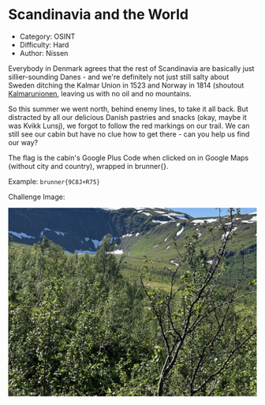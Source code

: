 # Scandinavia and the World 

- Category: OSINT
- Difficulty: Hard 
- Author: Nissen 

Everybody in Denmark agrees that the rest of Scandinavia are basically just sillier-sounding Danes - and we're definitely not just still salty about Sweden ditching the Kalmar Union in 1523 and Norway in 1814 (shoutout [Kalmarunionen](https://kalmarunionen.dk/posts/about/), leaving us with no oil and no mountains.

So this summer we went north, behind enemy lines, to take it all back. But distracted by all our delicious Danish pastries and snacks (okay, maybe it was Kvikk Lunsj), we forgot to follow the red markings on our trail. We can still see our cabin but have no clue how to get there - can you help us find our way?

The flag is the cabin's Google Plus Code when clicked on in Google Maps (without city and country), wrapped in brunner{}.

Example: `brunner{9C8J+R75}`

Challenge Image: 

![The_Cabin](The_Cabin.jpg)
